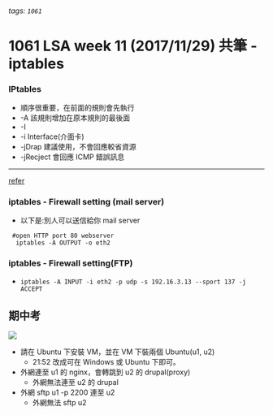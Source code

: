 ###### tags: `1061`

# 1061 LSA week 11 (2017/11/29) 共筆 - iptables

### IPtables
- 順序很重要，在前面的規則會先執行
- -A 該規則增加在原本規則的最後面
- -I
- -i Interface(介面卡)
- -jDrap 建議使用，不會回應較省資源
- -jRecject 會回應 ICMP 錯誤訊息

---
[refer](http://s2.naes.tn.edu.tw/~kv/iptables.htm)
### iptables - Firewall setting (mail server)
* 以下是:別人可以送信給你 mail server
```
 #open HTTP port 80 webserver
  iptables -A OUTPUT -o eth2 
```
  
### iptables - Firewall setting(FTP)
* `iptables -A INPUT -i eth2 -p udp -s 192.16.3.13 --sport 137 -j ACCEPT`

## 期中考
![](https://i.imgur.com/QnTg9Sd.jpg)

- 請在 Ubuntu 下安裝 VM，並在 VM 下裝兩個 Ubuntu(u1, u2)
    - 21:52 改成可在 Windows 或 Ubuntu 下即可。
- 外網連至 u1 的 nginx，會轉跳到 u2 的 drupal(proxy)
    - 外網無法連至 u2 的 drupal
- 外網 sftp u1 -p 2200 連至 u2
    - 外網無法 sftp u2